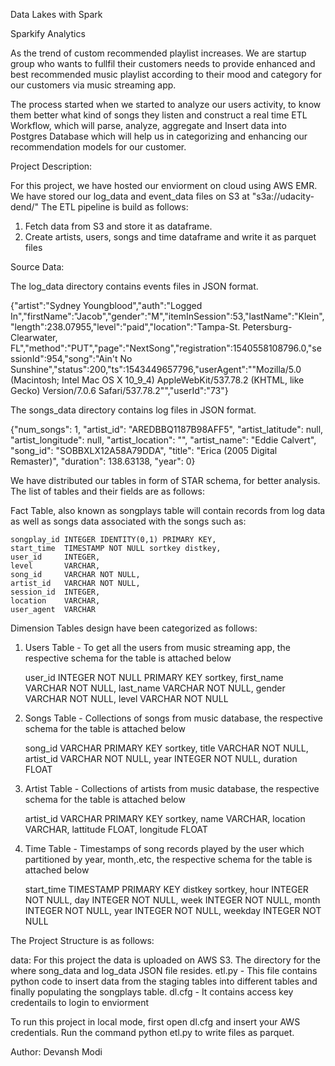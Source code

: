 Data Lakes with Spark

Sparkify Analytics

As the trend of custom recommended playlist increases. We are startup group who wants to fullfil their customers needs to provide enhanced and best recommended music playlist according to their mood and category for our customers via music streaming app.

The process started when we started to analyze our users activity, to know them better what kind of songs they listen and construct a real time ETL Workflow, which will parse, analyze, aggregate and Insert data into Postgres Database which will help us in categorizing and enhancing our recommendation models for our customer.

Project Description:

For this project, we have hosted our enviorment on cloud using AWS EMR. We have stored our log_data and event_data files on S3 at "s3a://udacity-dend/"
The ETL pipeline is build as follows:
1) Fetch data from S3 and store it as dataframe.
2) Create artists, users, songs and time dataframe and write it as parquet files


Source Data:

The log_data directory contains events files in JSON format.

{"artist":"Sydney Youngblood","auth":"Logged In","firstName":"Jacob","gender":"M","itemInSession":53,"lastName":"Klein","length":238.07955,"level":"paid","location":"Tampa-St. Petersburg-Clearwater, FL","method":"PUT","page":"NextSong","registration":1540558108796.0,"sessionId":954,"song":"Ain't No Sunshine","status":200,"ts":1543449657796,"userAgent":"\"Mozilla\/5.0 (Macintosh; Intel Mac OS X 10_9_4) AppleWebKit\/537.78.2 (KHTML, like Gecko) Version\/7.0.6 Safari\/537.78.2\"","userId":"73"}


The songs_data directory contains log files in JSON format.

{"num_songs": 1, "artist_id": "AREDBBQ1187B98AFF5", "artist_latitude": null, "artist_longitude": null, "artist_location": "", "artist_name": "Eddie Calvert", "song_id": "SOBBXLX12A58A79DDA", "title": "Erica (2005 Digital Remaster)", "duration": 138.63138, "year": 0}


We have distributed our tables in form of STAR schema, for better analysis. The list of tables and their fields are as follows:

Fact Table, also known as songplays table will contain records from log data as well as songs data associated with the songs such as:

    songplay_id INTEGER IDENTITY(0,1) PRIMARY KEY,
    start_time  TIMESTAMP NOT NULL sortkey distkey,
    user_id     INTEGER,
    level       VARCHAR,
    song_id     VARCHAR NOT NULL,
    artist_id   VARCHAR NOT NULL,
    session_id  INTEGER,
    location    VARCHAR,
    user_agent  VARCHAR

Dimension Tables design have been categorized as follows:

1) Users Table - To get all the users from music streaming app, the respective schema for the table is attached below
    
    user_id     INTEGER NOT NULL PRIMARY KEY sortkey,
    first_name  VARCHAR NOT NULL,
    last_name   VARCHAR NOT NULL,
    gender      VARCHAR NOT NULL,
    level       VARCHAR NOT NULL
    
2) Songs Table - Collections of songs from music database, the respective schema for the table is attached below
    
    song_id    VARCHAR PRIMARY KEY sortkey,
    title      VARCHAR NOT NULL,
    artist_id  VARCHAR NOT NULL,
    year       INTEGER NOT NULL,
    duration   FLOAT

3) Artist Table - Collections of artists from music database, the respective schema for the table is attached below
    
    artist_id VARCHAR PRIMARY KEY sortkey,
    name VARCHAR,
    location VARCHAR,
    lattitude FLOAT,
    longitude FLOAT

4) Time Table - Timestamps of song records played by the user which partitioned by year, month,.etc, the respective schema for the table is attached below
    
    start_time TIMESTAMP PRIMARY KEY distkey sortkey,
    hour INTEGER NOT NULL,
    day INTEGER NOT NULL,
    week INTEGER NOT NULL,
    month INTEGER NOT NULL,
    year INTEGER NOT NULL,
    weekday INTEGER NOT NULL
    

The Project Structure is as follows:

data: For this project the data is uploaded on AWS S3. The directory for the where song_data and log_data JSON file resides.
etl.py - This file contains python code to insert data from the staging tables into different tables and finally populating the songplays table.
dl.cfg - It contains access key credentails to login to enviorment


To run this project in local mode, first open dl.cfg and insert your AWS credentials.
Run the command python etl.py to write files as parquet.

Author: Devansh Modi
